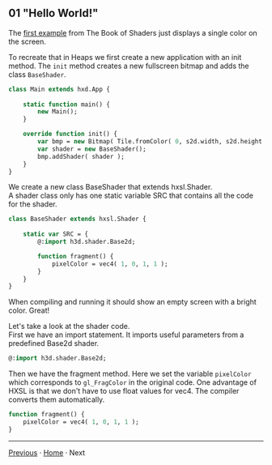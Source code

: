 
## 01 "Hello World!"

The [first example](https://thebookofshaders.com/02/) from The Book of Shaders just displays a single color on the screen. 

To recreate that in Heaps we first create a new application with an init method. The ```init``` method creates a new 
fullscreen bitmap and adds the class ```BaseShader```.

```haxe
class Main extends hxd.App {
	
	static function main() {
		new Main();
	}

	override function init() {
		var bmp = new Bitmap( Tile.fromColor( 0, s2d.width, s2d.height ), s2d );
		var shader = new BaseShader();
		bmp.addShader( shader );
	}
}
```
 
We create a new class BaseShader that extends hxsl.Shader.  
A shader class only has one static variable SRC that contains all the code for the shader.

```haxe
class BaseShader extends hxsl.Shader {
	
	static var SRC = {
		@:import h3d.shader.Base2d;

		function fragment() {
			pixelColor = vec4( 1, 0, 1, 1 );
		}
	}
}
```
When compiling and running it should show an empty screen with a bright color. Great!

Let's take a look at the shader code.  
First we have an import statement. It imports useful parameters from a predefined Base2d shader.

```haxe
@:import h3d.shader.Base2d;
```

Then we have the fragment method. Here we set the variable ```pixelColor``` which corresponds to ```gl_FragColor``` in the original code. One advantage of HXSL is that we don't have to use float values for vec4. The compiler converts them automatically. 

```haxe
function fragment() {
	pixelColor = vec4( 1, 0, 1, 1 );
}
```

___

[Previous](hxsl.md) ·  [Home](hxsl.md) · Next